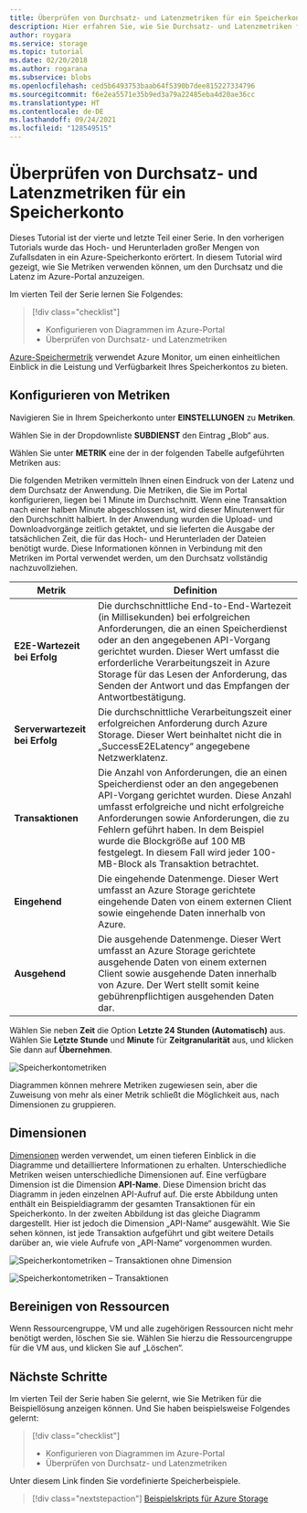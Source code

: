```yaml
---
title: Überprüfen von Durchsatz- und Latenzmetriken für ein Speicherkonto im Azure-Portal | Microsoft Docs
description: Hier erfahren Sie, wie Sie Durchsatz- und Latenzmetriken für ein Speicherkonto im Portal überprüfen.
author: roygara
ms.service: storage
ms.topic: tutorial
ms.date: 02/20/2018
ms.author: rogarana
ms.subservice: blobs
ms.openlocfilehash: ced5b6493753baab64f5390b7dee815227334796
ms.sourcegitcommit: f6e2ea5571e35b9ed3a79a22485eba4d20ae36cc
ms.translationtype: HT
ms.contentlocale: de-DE
ms.lasthandoff: 09/24/2021
ms.locfileid: "128549515"
---
```

# <a name="verify-throughput-and-latency-metrics-for-a-storage-account"></a>Überprüfen von Durchsatz- und Latenzmetriken für ein Speicherkonto

Dieses Tutorial ist der vierte und letzte Teil einer Serie. In den vorherigen Tutorials wurde das Hoch- und Herunterladen großer Mengen von Zufallsdaten in ein Azure-Speicherkonto erörtert. In diesem Tutorial wird gezeigt, wie Sie Metriken verwenden können, um den Durchsatz und die Latenz im Azure-Portal anzuzeigen.

Im vierten Teil der Serie lernen Sie Folgendes:

> [!div class="checklist"]
> - Konfigurieren von Diagrammen im Azure-Portal
> - Überprüfen von Durchsatz- und Latenzmetriken

[Azure-Speichermetrik](./monitor-blob-storage.md?toc=%2fazure%2fstorage%2fblobs%2ftoc.json) verwendet Azure Monitor, um einen einheitlichen Einblick in die Leistung und Verfügbarkeit Ihres Speicherkontos zu bieten.

## <a name="configure-metrics"></a>Konfigurieren von Metriken

Navigieren Sie in Ihrem Speicherkonto unter **EINSTELLUNGEN** zu **Metriken**.

Wählen Sie in der Dropdownliste **SUBDIENST** den Eintrag „Blob“ aus.

Wählen Sie unter **METRIK** eine der in der folgenden Tabelle aufgeführten Metriken aus:

Die folgenden Metriken vermitteln Ihnen einen Eindruck von der Latenz und dem Durchsatz der Anwendung. Die Metriken, die Sie im Portal konfigurieren, liegen bei 1 Minute im Durchschnitt. Wenn eine Transaktion nach einer halben Minute abgeschlossen ist, wird dieser Minutenwert für den Durchschnitt halbiert. In der Anwendung wurden die Upload- und Downloadvorgänge zeitlich getaktet, und sie lieferten die Ausgabe der tatsächlichen Zeit, die für das Hoch- und Herunterladen der Dateien benötigt wurde. Diese Informationen können in Verbindung mit den Metriken im Portal verwendet werden, um den Durchsatz vollständig nachzuvollziehen.

|Metrik|Definition|
|---|---|
|**E2E-Wartezeit bei Erfolg**|Die durchschnittliche End-to-End-Wartezeit (in Millisekunden) bei erfolgreichen Anforderungen, die an einen Speicherdienst oder an den angegebenen API-Vorgang gerichtet wurden. Dieser Wert umfasst die erforderliche Verarbeitungszeit in Azure Storage für das Lesen der Anforderung, das Senden der Antwort und das Empfangen der Antwortbestätigung.|
|**Serverwartezeit bei Erfolg**|Die durchschnittliche Verarbeitungszeit einer erfolgreichen Anforderung durch Azure Storage. Dieser Wert beinhaltet nicht die in „SuccessE2ELatency“ angegebene Netzwerklatenz. |
|**Transaktionen**|Die Anzahl von Anforderungen, die an einen Speicherdienst oder an den angegebenen API-Vorgang gerichtet wurden. Diese Anzahl umfasst erfolgreiche und nicht erfolgreiche Anforderungen sowie Anforderungen, die zu Fehlern geführt haben. In dem Beispiel wurde die Blockgröße auf 100 MB festgelegt. In diesem Fall wird jeder 100-MB-Block als Transaktion betrachtet.|
|**Eingehend**|Die eingehende Datenmenge. Dieser Wert umfasst an Azure Storage gerichtete eingehende Daten von einem externen Client sowie eingehende Daten innerhalb von Azure. |
|**Ausgehend**|Die ausgehende Datenmenge. Dieser Wert umfasst an Azure Storage gerichtete ausgehende Daten von einem externen Client sowie ausgehende Daten innerhalb von Azure. Der Wert stellt somit keine gebührenpflichtigen ausgehenden Daten dar. |

Wählen Sie neben **Zeit** die Option **Letzte 24 Stunden (Automatisch)** aus. Wählen Sie **Letzte Stunde** und **Minute** für **Zeitgranularität** aus, und klicken Sie dann auf **Übernehmen**.

![Speicherkontometriken](./media/storage-blob-scalable-app-verify-metrics/figure1.png)

Diagrammen können mehrere Metriken zugewiesen sein, aber die Zuweisung von mehr als einer Metrik schließt die Möglichkeit aus, nach Dimensionen zu gruppieren.

## <a name="dimensions"></a>Dimensionen

[Dimensionen](./monitor-blob-storage-reference.md?toc=%2fazure%2fstorage%2fblobs%2ftoc.json#metrics-dimensions) werden verwendet, um einen tieferen Einblick in die Diagramme und detailliertere Informationen zu erhalten. Unterschiedliche Metriken weisen unterschiedliche Dimensionen auf. Eine verfügbare Dimension ist die Dimension **API-Name**. Diese Dimension bricht das Diagramm in jeden einzelnen API-Aufruf auf. Die erste Abbildung unten enthält ein Beispieldiagramm der gesamten Transaktionen für ein Speicherkonto. In der zweiten Abbildung ist das gleiche Diagramm dargestellt. Hier ist jedoch die Dimension „API-Name“ ausgewählt. Wie Sie sehen können, ist jede Transaktion aufgeführt und gibt weitere Details darüber an, wie viele Aufrufe von „API-Name“ vorgenommen wurden.

![Speicherkontometriken – Transaktionen ohne Dimension](./media/storage-blob-scalable-app-verify-metrics/transactionsnodimensions.png)

![Speicherkontometriken – Transaktionen](./media/storage-blob-scalable-app-verify-metrics/transactions.png)

## <a name="clean-up-resources"></a>Bereinigen von Ressourcen

Wenn Ressourcengruppe, VM und alle zugehörigen Ressourcen nicht mehr benötigt werden, löschen Sie sie. Wählen Sie hierzu die Ressourcengruppe für die VM aus, und klicken Sie auf „Löschen“.

## <a name="next-steps"></a>Nächste Schritte

Im vierten Teil der Serie haben Sie gelernt, wie Sie Metriken für die Beispiellösung anzeigen können. Und Sie haben beispielsweise Folgendes gelernt:

> [!div class="checklist"]
> - Konfigurieren von Diagrammen im Azure-Portal
> - Überprüfen von Durchsatz- und Latenzmetriken

Unter diesem Link finden Sie vordefinierte Speicherbeispiele.

> [!div class="nextstepaction"]
> [Beispielskripts für Azure Storage](storage-samples-blobs-cli.md)

[previous-tutorial]: storage-blob-scalable-app-download-files.md
